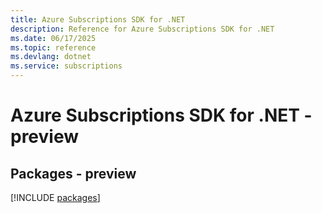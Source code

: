 ```yaml
---
title: Azure Subscriptions SDK for .NET
description: Reference for Azure Subscriptions SDK for .NET
ms.date: 06/17/2025
ms.topic: reference
ms.devlang: dotnet
ms.service: subscriptions
---
```

# Azure Subscriptions SDK for .NET - preview
## Packages - preview
[!INCLUDE [packages](subscriptions-index.md)]